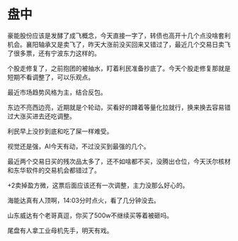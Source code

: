 # 盘中

豪能股份应该是发酵了成飞概念，今天直接一字了，转债也高开十几个点没啥套利机会。襄阳轴承又是卖飞了，昨天大涨前没买回来又错过了，最近几个交易日卖飞了很多票，还有宁波东力这样的。

个股走修复了，之前抱团的被抽水，盯着利民准备抄底了。今天个股走修复那就是短期不看调整了，可以乐观点。

最近市场趋势风格为主，结合反包。

东边不亮西边亮，近期就是个轮动，买看好的蹲着等量化拉就行，换来换去容易错过大涨买进去还吃调整。

利民早上没抄到底和吃了屎一样难受。

视觉还是强，AI今天有动，不过没买到最强的几个。

最近两个交易日买的残次品太多了，还不如啥都不买，没腾出仓位，今天沃尔核材和东华软件的交易机会都错过了。

+2卖掉盈方微，这票后面应该还有一次调整，主力没那么好心的。

海能达真有人顶啊，14:03分时点火，看了几分钟没去。

山东威达有个老哥真逗，你买了500w不继续买等着被砸吗。

尾盘有人拿工业母机先手，明天有戏。
